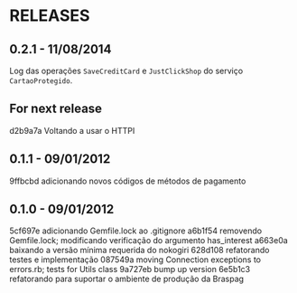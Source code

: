 # RELEASES

## 0.2.1 - 11/08/2014

Log das operações `SaveCreditCard` e `JustClickShop` do serviço `CartaoProtegido`.

## For next release

d2b9a7a Voltando a usar o HTTPI

## 0.1.1 - 09/01/2012

9ffbcbd adicionando novos códigos de métodos de pagamento


## 0.1.0 - 09/01/2012

5cf697e adicionando Gemfile.lock ao .gitignore
a6b1f54 removendo Gemfile.lock; modificando verificação do argumento has_interest
a663e0a baixando a versão mínima requerida do nokogiri
628d108 refatorando testes e implementação
087549a moving Connection exceptions to errors.rb; tests for Utils class
9a727eb bump up version
6e5b1c3 refatorando para suportar o ambiente de produção da Braspag
